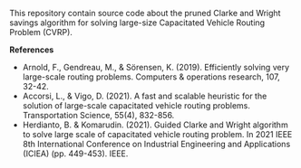 This repository contain source code about the pruned Clarke and Wright savings algorithm for solving large-size Capacitated Vehicle Routing Problem (CVRP).

**References**
* Arnold, F., Gendreau, M., & Sörensen, K. (2019). Efficiently solving very large-scale routing problems. Computers & operations research, 107, 32-42.
* Accorsi, L., & Vigo, D. (2021). A fast and scalable heuristic for the solution of large-scale capacitated vehicle routing problems. Transportation Science, 55(4), 832-856.
* Herdianto, B. & Komarudin. (2021). Guided Clarke and Wright algorithm to solve large scale of capacitated vehicle routing problem. In 2021 IEEE 8th International Conference on Industrial Engineering and Applications (ICIEA) (pp. 449-453). IEEE.